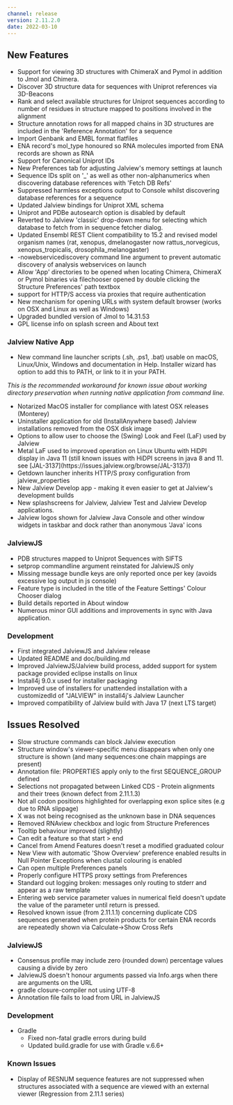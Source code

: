 ```yaml
---
channel: release
version: 2.11.2.0
date: 2022-03-10
---
```


## New Features

- <!-- JAL-3616 JAL-3551 JAL-2322 -->  Support for viewing 3D structures with ChimeraX and Pymol in addition to Jmol and Chimera.
- <!-- JAL-3829 -->  Discover 3D structure data for sequences with Uniprot references via 3D-Beacons
- <!-- JAL-3391 -->  Rank and select available structures for Uniprot sequences according to number of residues in structure mapped to positions involved in the alignment
- <!-- JAL-2226 -->  Structure annotation rows for all mapped chains in 3D structures are included in the 'Reference Annotation' for a sequence
- <!-- JAL-1260 -->  Import Genbank and EMBL format flatfiles
- <!-- JAL-3821 -->  ENA record's mol_type honoured so RNA molecules imported from ENA records are shown as RNA
- <!-- JAL-3863 -->  Support for Canonical Uniprot IDs
- <!-- JAL-3503 -->  New Preferences tab for adjusting Jalview's memory settings at launch
- <!-- JAL-3881 -->  Sequence IDs split on '_' as well as other non-alphanumerics when discovering database references with 'Fetch DB Refs'
- <!-- JAL-3884 -->  Suppressed harmless exceptions output to Console whilst discovering database references for a sequence
- <!-- JAL-3204 -->  Updated Jalview bindings for Uniprot XML schema
- <!-- JAL-3926 -->  Uniprot and PDBe autosearch option is disabled by default
- <!-- JAL-3144 -->  Reverted to Jalview 'classic' drop-down menu for selecting which database to fetch from in sequence fetcher dialog.
- <!-- JAL-3018 -->  Updated Ensembl REST Client compatibility to 15.2 and revised model organism names (rat, xenopus, dmelanogaster now rattus_norvegicus, xenopus_tropicalis, drosophila_melanogaster)
- <!-- JAL-3530 -->  -nowebservicediscovery command line argument to prevent automatic discovery of analysis webservices on launch
- <!-- JAL-3618 -->  Allow 'App' directories to be opened when locating Chimera, ChimeraX or Pymol binaries via filechooser opened by double clicking the Structure Preferences' path textbox
- <!-- JAL-3632 JAL-3633 -->  support for HTTP/S access via proxies that require authentication
- <!-- JAL-3103 -->  New mechanism for opening URLs with system default browser (works on OSX and Linux as well as Windows)
- <!-- JAL-3871 JAL-3874 -->  Upgraded bundled version of Jmol to 14.31.53
- <!-- JAL-3837 -->  GPL license info on splash screen and About text


### Jalview Native App
- <!-- JAL-3830 -->  New command line launcher scripts (.sh, .ps1, .bat) usable on macOS, Linux/Unix, Windows and documentation in Help. Installer wizard has option to add this to PATH, or link to it in your PATH.<br/>
 *This is the recommended workaround for known issue about working directory preservation when running native application from command line.*
- Notarized MacOS installer for compliance with latest OSX releases (Monterey)
- <!-- JAL-3805 -->  Uninstaller application for old (InstallAnywhere based) Jalview installations removed from the OSX disk image
- <!-- JAL-3608 -->  Options to allow user to choose the (Swing) Look and Feel (LaF) used by Jalview
- <!-- JAL-3552, JAL-3609 -->  Metal LaF used to improved operation on Linux Ubuntu with HiDPI display in Java 11 (still known issues with HiDPI screens in java 8 and 11. see [JAL-3137](https://issues.jalview.org/browse/JAL-3137))
- <!-- JAL-3633 -->  Getdown launcher inherits HTTP/S proxy configuration from jalview_properties
- <!-- JAL- -->  New Jalview Develop app - making it even easier to get at Jalview's development builds
- <!-- JAL-3594 -->  New splashscreens for Jalview, Jalview Test and Jalview Develop applications.
- <!-- JAL-3728 -->  Jalview logos shown for Jalview Java Console and other window widgets in taskbar and dock rather than anonymous 'Java' icons


### JalviewJS
- <!-- JAL-3624 -->  PDB structures mapped to Uniprot Sequences with SIFTS
- <!-- JAL-3208 -->  setprop commandline argument reinstated for JalviewJS only
- <!-- JAL-3163 -->  Missing message bundle keys are only reported once per key (avoids excessive log output in js console)
- <!-- JAL-3168 -->  Feature type is included in the title of the Feature Settings' Colour Chooser dialog
- <!-- JAL-3279 -->  Build details reported in About window
- <!-- JAL-3038 JAL-3071 JAL-3263 JAL-3084 -->  Numerous minor GUI additions and improvements in sync with Java application.


### Development
- <!--   -->  First integrated JalviewJS and Jalview release
- <!-- JAL-3841,JAL-3248 -->  Updated README and doc/building.md
- <!-- JAL-3789, JAL-3679 -->  Improved JalviewJS/Jalview build process, added support for system package provided eclipse installs on linux
- Install4j 9.0.x used for installer packaging
- <!-- JAL-3930 -->  Improved use of installers for unattended installation with a customizedId of "JALVIEW" in install4j's Jalview Launcher
- <!-- JAL-3907 -->  Improved compatibility of Jalview build with Java 17 (next LTS target)


## Issues Resolved

- <!-- JAL-3674 -->  Slow structure commands can block Jalview execution
- <!-- JAL-3904 -->  Structure window's viewer-specific menu disappears when only one structure is shown (and many sequences:one chain mappings are present)
- <!-- JAL-3779 -->  Annotation file: PROPERTIES apply only to the first SEQUENCE_GROUP defined
- <!-- JAL-3700,JAL-3751,JAL-3763, JAL-3725 -->  Selections not propagated between Linked CDS - Protein alignments and their trees (known defect from 2.11.1.3)
- <!-- JAL-3761  -->  Not all codon positions highlighted for overlapping exon splice sites (e.g due to RNA slippage)
- <!-- JAL-3794 -->  X was not being recognised as the unknown base in DNA sequences
- <!-- JAL-3915 -->  Removed RNAview checkbox and logic from Structure Preferences
- <!--  JAL-3583 -->  Tooltip behaviour improved (slightly)
- <!-- JAL-3162 -->  Can edit a feature so that start > end
- <!-- JAL-2848 -->  Cancel from Amend Features doesn't reset a modified graduated colour
- <!-- JAL-3788 -->  New View with automatic 'Show Overview' preference enabled results in Null Pointer Exceptions when clustal colouring is enabled
- <!-- JAL-3275 -->  Can open multiple Preferences panels
- <!-- JAL-3633 -->  Properly configure HTTPS proxy settings from Preferences
- <!-- JAL-3949 -->  Standard out logging broken: messages only routing to stderr and appear as a raw template
- <!-- JAL-3739 -->  Entering web service parameter values in numerical field doesn't update the value of the parameter until return is pressed.
- <!-- JAL-3749 -->  Resolved known issue (from 2.11.1.1) concerning duplicate CDS sequences generated when protein products for certain ENA records are repeatedly shown via Calculate->Show Cross Refs


### JalviewJS
- <!-- JAL-3202 -->  Consensus profile may include zero (rounded down) percentage values causing a divide by zero
- <!-- JAL-3762 -->  JalviewJS doesn't honour arguments passed via Info.args when there are arguments on the URL
- <!-- JAL-3602 -->  gradle closure-compiler not using UTF-8
- <!-- JAL-3603 -->  Annotation file fails to load from URL in JalviewJS


### Development
- Gradle
  - Fixed non-fatal gradle errors during build
  - <!--  JAL-3745 -->  Updated build.gradle for use with Gradle v.6.6+


### Known Issues
- <!-- JAL-3764 -->  Display of RESNUM sequence features are not suppressed when structures associated with a sequence are viewed with an external viewer (Regression from 2.11.1 series)
